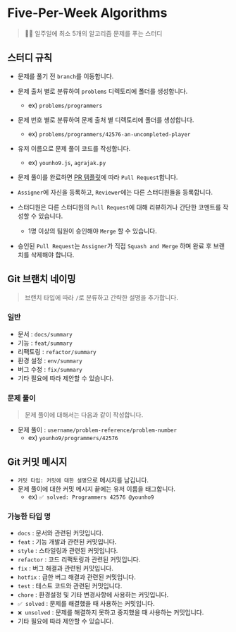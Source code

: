 # Five-Per-Week Algorithms

> 👨‍💻 일주일에 최소 5개의 알고리즘 문제를 푸는 스터디

## 스터디 규칙

-   문제를 풀기 전 `branch`를 이동합니다.

-   문제 출처 별로 분류하여 `problems` 디렉토리에 폴더를 생성합니다.

    -   ex) `problems/programmers`

-   문제 번호 별로 분류하여 문제 출처 별 디렉토리에 폴더를 생성합니다.

    -   ex) `problems/programmers/42576-an-uncompleted-player`

-   유저 이름으로 문제 풀이 코드를 작성합니다.

    -   ex) `younho9.js`, `agrajak.py`

-   문제 풀이를 완료하면 [PR 템플릿](https://github.com/five-per-week/algorithms/blob/master/.github/PULL_REQUEST_TEMPLATE.md)에 따라 `Pull Request`합니다.

-   `Assigner`에 자신을 등록하고, `Reviewer`에는 다른 스터디원들을 등록합니다.

-   스터디원은 다른 스터디원의 `Pull Request`에 대해 리뷰하거나 간단한 코멘트를 작성할 수 있습니다.

    -   1명 이상의 팀원이 승인해야 `Merge` 할 수 있습니다.

-   승인된 `Pull Request`는 `Assigner`가 직접 `Squash and Merge` 하며 완료 후 브랜치를 삭제해야 합니다.

## Git 브랜치 네이밍

> 브랜치 타입에 따라 `/`로 분류하고 간략한 설명을 추가합니다.

### 일반

-   문서 : `docs/summary`
-   기능 : `feat/summary`
-   리팩토링 : `refactor/summary`
-   환경 설정 : `env/summary`
-   버그 수정 : `fix/summary`
-   기타 필요에 따라 제안할 수 있습니다.

### 문제 풀이

> 문제 풀이에 대해서는 다음과 같이 작성합니다.

-   문제 풀이 : `username/problem-reference/problem-number`
    -   ex) `younho9/programmers/42576`

## Git 커밋 메시지

-   `커밋 타입: 커밋에 대한 설명`으로 메시지를 남깁니다.
-   문제 풀이에 대한 커밋 메시지 끝에는 유저 이름을 태그합니다.
    -   ex) `✅ solved: Programmers 42576 @younho9`

### 가능한 타입 명

-   `docs` : 문서와 관련된 커밋입니다.
-   `feat` : 기능 개발과 관련된 커밋입니다.
-   `style` : 스타일링과 관련된 커밋입니다.
-   `refactor` : 코드 리팩토링과 관련된 커밋입니다.
-   `fix` : 버그 해결과 관련된 커밋입니다.
-   `hotfix` : 급한 버그 해결과 관련된 커밋입니다.
-   `test` : 테스트 코드와 관련된 커밋입니다.
-   `chore` : 환경설정 및 기타 변경사항에 사용하는 커밋입니다.
-   `✅ solved` : 문제를 해결했을 때 사용하는 커밋입니다.
-   `❌ unsolved` : 문제를 해결하지 못하고 중지했을 때 사용하는 커밋입니다.
-   기타 필요에 따라 제안할 수 있습니다.
